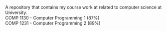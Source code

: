 A repository that contains my course work at related to computer science at University.<br>
COMP 1130 - Computer Programming 1 (87%)<br> 
COMP 1231 - Computer Programming 2 (89%)
